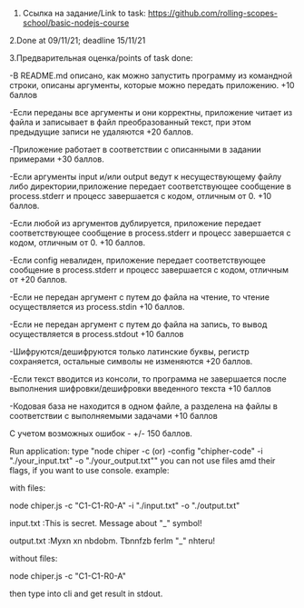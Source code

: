 1. Ссылка на задание/Link to task:
https://github.com/rolling-scopes-school/basic-nodejs-course

2.Done at 09/11/21; deadline 15/11/21

3.Предварительная оценка/points of task done:

-В README.md описано, как можно запустить программу из командной строки, описаны аргументы, которые можно передать приложению.
+10 баллов

-Если переданы все аргументы и они корректны, приложение читает из файла и записывает в файл преобразованный текст, при этом предыдущие записи не удаляются
+20 баллов.

-Приложение работает в соответствии с описанными в задании примерами 
+30 баллов.

-Если аргументы input и/или output ведут к несуществующему файлу либо директории,приложение передает соответствующее сообщение в process.stderr и прoцесс завершается с кодом, отличным от 0.
+10 баллов.

-Если любой из аргументов дублируется, приложение передает соответствующее сообщение в process.stderr и прoцесс завершается с кодом, отличным от 0.
+10 баллов.

-Если config невалиден, приложение передает соответствующее сообщение в process.stderr и прoцесс завершается с кодом, отличным от 
+20 баллов.

-Если не передан аргумент с путем до файла на чтение, то чтение осуществляется из process.stdin
+10 баллов.

-Если не передан аргумент с путем до файла на запись, то вывод осуществляется в process.stdout
+10 баллов

-Шифруются/дешифруются только латинские буквы, регистр сохраняется, остальные символы не изменяются
+20 баллов.

-Если текст вводится из консоли, то программа не завершается после выполнения шифровки/дешифровки введенного текста
+10 баллов

-Кодовая база не находится в одном файле, а разделена на файлы в соответствии с выполняемыми задачами
+10 баллов

С учетом возможных ошибок - +/- 150 баллов.

Run application: type "node chiper -c (or) -config "chipher-code" -i "./your_input.txt" -o "./your_output.txt"" 
you can not use files amd their flags, if you want to use console. example:

with files:

node chiper.js -c "C1-C1-R0-A" -i "./input.txt" -o "./output.txt"

input.txt :This is secret. Message about "_" symbol!

output.txt :Myxn xn nbdobm. Tbnnfzb ferlm "_" nhteru!

without files:

node chiper.js -c "C1-C1-R0-A"

then type into cli and get result in stdout.

